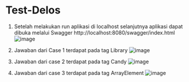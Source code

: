 # Test-Delos

1. Setelah melakukan run aplikasi di localhost selanjutnya aplikasi dapat dibuka melalui Swagger http://localhost:8080/swagger/index.html
![image](https://user-images.githubusercontent.com/49031529/212848131-3e193845-e3a3-41c7-854b-479a3bf77d09.png)

2. Jawaban dari Case 1 terdapat pada tag Library
![image](https://user-images.githubusercontent.com/49031529/212847318-e259bf8b-bfa4-40f1-a835-b48c8ea9a4e1.png)

3. Jawaban dari case 2 terdapat pada tag Candy
![image](https://user-images.githubusercontent.com/49031529/212847580-37b4200b-4406-4e33-a408-f59f4dc4c08c.png)

4. Jawaban dari case 3 terdapat pada tag ArrayElement
![image](https://user-images.githubusercontent.com/49031529/212848217-bcad52f9-946f-4439-9465-c0b0839920be.png)
